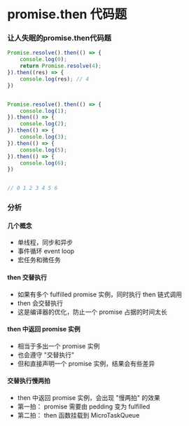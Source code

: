 
# promise.then 代码题

### 让人失眠的promise.then代码题
``` js
Promise.resolve().then(() => {
    console.log(0);
    return Promise.resolve(4);
}).then((res) => {
    console.log(res); // 4
})


Promise.resolve().then(() => {
    console.log(1);
}).then(() => {
    console.log(2);
}).then(() => {
    console.log(3);
}).then(() => {
    console.log(5);
}).then(() => {
    console.log(6);
})


// 0 1 2 3 4 5 6
```

### 分析
#### 几个概念
- 单线程，同步和异步
- 事件循环 event loop
- 宏任务和微任务

#### then 交替执行
- 如果有多个 fulfilled promise 实例，同时执行 then 链式调用
- then 会交替执行
- 这是编译器的优化，防止一个 promise 占据的时间太长

#### then 中返回 promise 实例
- 相当于多出一个 promise 实例
- 也会遵守 "交替执行"
- 但和直接声明一个 promise 实例，结果会有些差异

#### 交替执行慢两拍
- then 中返回 promise 实例，会出现 "慢两拍" 的效果
- 第一拍： promise 需要由 pedding 变为 fulfilled
- 第二拍： then 函数挂载到 MicroTaskQueue 



